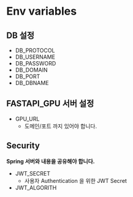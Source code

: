 # Env variables
## DB 설정
- DB_PROTOCOL
- DB_USERNAME
- DB_PASSWORD
- DB_DOMAIN
- DB_PORT
- DB_DBNAME
## FASTAPI_GPU 서버 설정
- GPU_URL
    - 도메인/포트 까지 있어야 합니다.
## Security
**Spring 서버와 내용을 공유해야 합니다.**
- JWT_SECRET
    - 사용자 Authentication 을 위한 JWT Secret
- JWT_ALGORITH